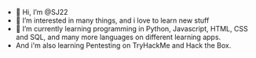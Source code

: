 - 👋 Hi, I’m @SJ22
- 👀 I’m interested in many things, and i love to learn new stuff
- 🌱 I’m currently learning programming in Python, Javascript, HTML, CSS and SQL, and many more languages on different learning apps. 
- And i'm also learning Pentesting on TryHackMe and Hack the Box.

<script src="https://tryhackme.com/badge/1533894"></script>

<!---
SJ-22-89/SJ-22-89 is a ✨ special ✨ repository because its `README.md` (this file) appears on your GitHub profile.
You can click the Preview link to take a look at your changes.
--->
